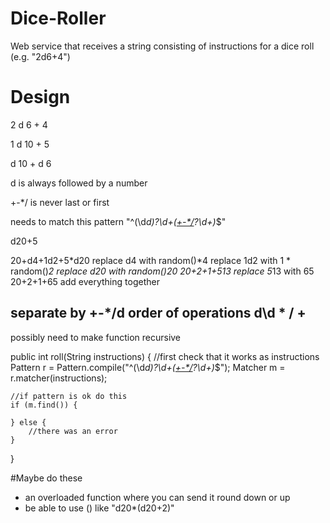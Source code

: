 # Dice-Roller
Web service that receives a string consisting of instructions for a dice roll (e.g. "2d6+4")


# Design


2 d 6 + 4

1 d 10 + 5

d 10 + d 6

d is always followed by a number

+-*/ is never last or first

needs to match this pattern
"^(\d*d)?\d+([\+\-\*\/](\d*d)?\d+)*$"

d20+5

20+d4+1d2+5*d20
	replace d4 with random()*4
	replace 1d2 with 1 * random()*2
	replace d20 with random()*20
20+2+1+5*13
	replace 5*13 with 65
20+2+1+65
	add everything together



separate by +-*/d
order of operations
d\d
*
/
+
-

possibly need to make function recursive

public int roll(String instructions) {
	//first check that it works as instructions
	Pattern r = Pattern.compile("^(\d*d)?\d+([\+\-\*\/](\d*d)?\d+)*$");
	Matcher m = r.matcher(instructions);
	
	//if pattern is ok do this
	if (m.find()) {
		
	} else {
		//there was an error
	}
}

#Maybe do these
* an overloaded function where you can send it round down or up
* be able to use () like "d20*(d20+2)"